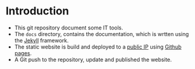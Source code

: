 [//]: #(Reference)
[prj_deployed_ep]: https://abelgacem.github.io/tool/
[url_jekyll]:      https://jekyllrb.com
[url_githubpages]: https://pages.github.com


# Introduction
- This git repository document some IT tools.
- The  `docs` directory, contains the documentation, which is wrtten using the [Jekyll][url_jekyll] framework.
- The static website is build and deployed to a [public IP][prj_deployed_ep] using [Github pages][url_githubpages].
- A Git push to the repository, update and published the website.



